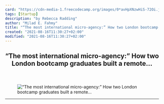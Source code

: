 ```yaml
---
card: "https://cdn-media-1.freecodecamp.org/images/0*avHpXNzwHiS-72Oi.jpg"
tags: [Startup]
description: "by Rebecca Radding"
author: "Milad E. Fahmy"
title: "“The most international micro-agency:” How two London bootcamp graduates built a remote…"
created: "2021-08-16T11:30:27+02:00"
modified: "2021-08-16T11:30:27+02:00"
---
```

<div class="site-wrapper">
<main id="site-main" class="site-main outer">
<div class="inner">
<article class="post-full post tag-startup tag-tech tag-coding tag-programming tag-technology ">
<header class="post-full-header">
<h1 class="post-full-title">“The most international micro-agency:” How two London bootcamp graduates built a remote…</h1>
</header>
<figure class="post-full-image">
<picture>
<source media="(max-width: 700px)" sizes="1px" srcset="data:image/gif;base64,R0lGODlhAQABAIAAAAAAAP///yH5BAEAAAAALAAAAAABAAEAAAIBRAA7 1w">
<source media="(min-width: 701px)" sizes="(max-width: 800px) 400px,
(max-width: 1170px) 700px,
1400px" srcset="https://cdn-media-1.freecodecamp.org/images/0*avHpXNzwHiS-72Oi.jpg 300w,
https://cdn-media-1.freecodecamp.org/images/0*avHpXNzwHiS-72Oi.jpg 600w,
https://cdn-media-1.freecodecamp.org/images/0*avHpXNzwHiS-72Oi.jpg 1000w,
https://cdn-media-1.freecodecamp.org/images/0*avHpXNzwHiS-72Oi.jpg 2000w">
<img onerror="this.style.display='none'" src="https://cdn-media-1.freecodecamp.org/images/0*avHpXNzwHiS-72Oi.jpg" alt="“The most international micro-agency:” How two London bootcamp graduates built a remote…">
</picture>
</figure>
<section class="post-full-content">
<div class="post-content medium-migrated-article">
</div>
<hr>
</section>
</article>
</div>
</main>
</div>
<!-- Google Tag Manager (noscript) -->
<!-- End Google Tag Manager (noscript) -->
